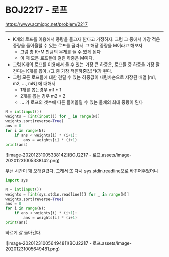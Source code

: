 # BOJ2217 - 로프

https://www.acmicpc.net/problem/2217

---

- K개의 로프를 이용해서 중량을 들고자 한다고 가정하자. 그럼 그 중에서 가장 적은 중량을 들어올릴 수 있는 로프를 골라서 그 해당 중량을 M이라고 해보자
  - 그럼 총 K*M 만큼의 무게를 들 수 있게 된다
  - 이 때 모든 로프들에 걸린 하중은 M이다.
- 그럼 K개의 로프를 이용해서 들 수 있는 가장 큰 하중은, 로프들 중 하중을 가장 잘 견디는 K개를 뽑아, (그 중 가장 적은하중값)*K가 된다.
- 그럼 모든 로프들에 대한 견딜 수 있는 하중값이 내림차순으로 저장된 배열 [m1, m2, ..., mN] 에 대해서
  - 1개를 뽑는경우 m1 * 1
  - 2개를 뽑는 경우 m2 * 2
  - ... 가 로프의 갯수에 따른 들어올릴 수 있는 물체의 최대 중량이 된다

```python
N = int(input())
weights = [int(input()) for _ in range(N)]
weights.sort(reverse=True)
ans = 0
for i in range(N):
    if ans < weights[i] * (i+1):
        ans = weights[i] * (i+1)
print(ans)
```

![image-20201231005338142](BOJ2217 - 로프.assets/image-20201231005338142.png)

우선 시간이 꽤 오래걸렸다. 그래서 또 다시 sys.stdin.readline으로 바꾸어주었더니

```python
import sys

N = int(input())
weights = [int(sys.stdin.readline()) for _ in range(N)]
weights.sort(reverse=True)
ans = 0
for i in range(N):
    if ans < weights[i] * (i+1):
        ans = weights[i] * (i+1)
print(ans)
```

빠르게 잘 돌아간다.

![image-20201231005649481](BOJ2217 - 로프.assets/image-20201231005649481.png)